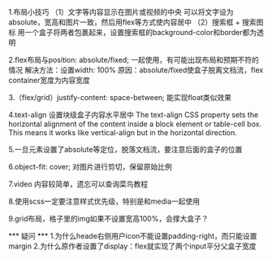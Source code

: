 1.布局小技巧
  （1）文字等内容显示在图片或视频的中央
      可以将文字设为absolute，宽高和图片一致，然后用flex等方式使内容居中
  （2）搜索框 + 搜索图标
      用一个盒子将两者包裹起来，设置搜索框的background-color和border都为透明

2.flex布局与position: absolute/fixed; 一起使用，有可能出现布局和预期不符的情况
  解决方法：设置width: 100%
  原因：absolute/fixed使盒子脱离文档流，flex container宽度为内容宽度

3.（flex/grid）justify-content: space-between; 能实现float类似效果

4.text-align  设置块级盒子内容水平居中
  The text-align CSS property sets the horizontal alignment of the content inside a block element or table-cell box. This means it works like vertical-align but in the horizontal direction.

5.一旦元素设置了absolute等定位，脱落文档流，要注意后面的盒子的位置

6.object-fit: cover;
  对图片进行剪切，保留原始比例

7.video 内容较简单，遗忘可以查询菜鸟教程

8.使用scss一定要注意样式优先级，特别是和media一起使用

9.grid布局，格子里的img如果不设置宽高100%，会撑大盒子？


*** 疑问 ***
1.为什么heade右侧用户icon不能设置padding-right，而只能设置margin
2.为什么原作者设置了display：flex就实现了两个input平分父盒子宽度
